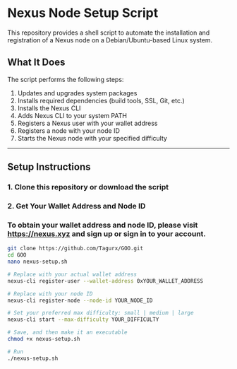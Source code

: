 # Nexus Node Setup Script

This repository provides a shell script to automate the installation and registration of a Nexus node on a Debian/Ubuntu-based Linux system.

## What It Does

The script performs the following steps:

1. Updates and upgrades system packages
2. Installs required dependencies (build tools, SSL, Git, etc.)
3. Installs the Nexus CLI
4. Adds Nexus CLI to your system PATH
5. Registers a Nexus user with your wallet address
6. Registers a node with your node ID
7. Starts the Nexus node with your specified difficulty

---

## Setup Instructions

### 1. Clone this repository or download the script

### 2. Get Your Wallet Address and Node ID

### To obtain your wallet address and node ID, please visit https://nexus.xyz and sign up or sign in to your account.

```bash
git clone https://github.com/Tagurx/GOO.git
cd GOO
nano nexus-setup.sh

# Replace with your actual wallet address
nexus-cli register-user --wallet-address 0xYOUR_WALLET_ADDRESS

# Replace with your node ID
nexus-cli register-node --node-id YOUR_NODE_ID

# Set your preferred max difficulty: small | medium | large
nexus-cli start --max-difficulty YOUR_DIFFICULTY

# Save, and then make it an executable
chmod +x nexus-setup.sh

# Run
./nexus-setup.sh



